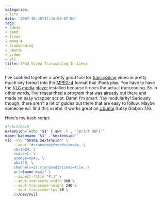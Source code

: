 ```yaml
---
categories:
- life
date: '2007-10-30T17:36:00-07:00'
tags:
- ideas
- ipod
- linux
- mpeg-4
- transcoding
- ubuntu
- video
- vlc
title: IPod Video Transcoding In Linux
---
```


I've cobbled together a pretty good tool for [transcoding](https://en.wikipedia.org/wiki/Transcode) video in pretty much any format into the [MPEG-4](https://en.wikipedia.org/wiki/MPEG-4) format that iPods play. You have to have the [VLC media player](https://www.videolan.org/) installed because it does the actual transcoding. So in other words, I've researched a program that was already out there and made an easy wrapper script. Damn I'm smart. Yay modularity! Seriously though, there aren't a lot of guides out there that are easy to follow. Maybe someone will find this useful. It works great on [Ubuntu](https://en.wikipedia.org/wiki/Ubuntu_%28Linux_distribution%29) Gutsy Gibbon 7.10.

Here's my bash script:

```bash
#!/bin/bash
extension=`echo "$1" | awk -F . '{print $NF}'`
name=`basename "$1" ."$extension"`
vlc -vvv "$name.$extension" \
    --sout "#transcode{vcodec=mp4v, \
    vb=1024, \
    scale=1, \
    acodec=mp4a, \
    ab=128, \
    channels=2}:standard{access=file, \
    url=$name.mp4}" \
    --aspect-ratio "4:3" \
    --sout-transcode-width 360 \
    --sout-transcode-height 240 \
    --sout-transcode-fps 30 \
    2>/dev/null
```
